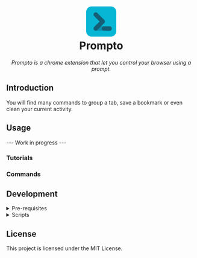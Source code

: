 <h1 align="center">
    <img src="./docs/logo.svg" width="80" height="80" /><br/>
    Prompto
</h1>

<p align="center">
  <i align="center">
    Prompto is a chrome extension that let you control your browser using a prompt.<br/>
  </i>
</p>

## Introduction

You will find many commands to group a tab, save a bookmark or even clean your current activity.

## Usage

--- Work in progress ---

### Tutorials

### Commands

## Development

<details>
<summary>
Pre-requisites
</summary> <br />
To be able to start development on amplication make sure that you have the following pre-requisites installed:

###

- Node.js v18 or above
- Git

Then install the project dependencies :

```bash
pnpm install
```

</details>

<details>
<summary>
Scripts
</summary> <br />

### Local development

Then run the development server

```bash
pnpm run dev
```

You can now load the "unpacked" extension from the folder `dist/`.<br/>
The extension is now added to your browser.

### Lint

```bash
pnpm run lint
```

### Build

```bash
pnpm run build
```

### Test

```bash
pnpm run test
```

View and interact with your tests via UI.

```bash
pnpm run test:ui
```

</details>

## License

This project is licensed under the MIT License.
